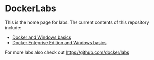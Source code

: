 # DockerLabs

This is the home page for labs. The current contents of this repository include:
- [Docker and Windows basics](./101Win.md)
- [Docker Enteprise Edition and Windows basics](./201EEWin.md)

For more labs also check out https://github.com/docker/labs
